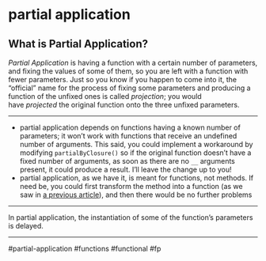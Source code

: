 # partial application
## What is Partial Application?

_Partial Application_ is having a function with a certain number of parameters, and fixing the values of some of them, so you are left with a function with fewer parameters. Just so you know if you happen to come into it, the “official” name for the process of fixing some parameters and producing a function of the unfixed ones is called _projection_; you would have _projected_ the original function onto the three unfixed parameters.
***
-   partial application depends on functions having a known number of parameters; it won’t work with functions that receive an undefined number of arguments. This said, you could implement a workaround by modifying `partialByClosure()` so if the original function doesn’t have a fixed number of arguments, as soon as there are no `__` arguments present, it could produce a result. I’ll leave the change up to you!
-   partial application, as we have it, is meant for functions, not methods. If need be, you could first transform the method into a function (as we saw in [a previous article](https://blog.openreplay.com/forever-functional-from-methods-to-functions-and-back)), and then there would be no further problems


***
In partial application, the instantiation of some of the function’s parameters is delayed.
***


#partial-application #functions #functional #fp 
